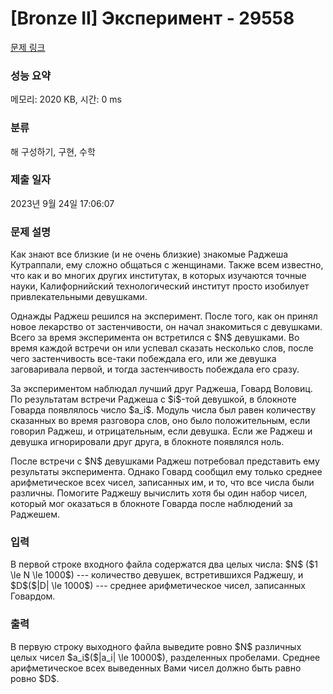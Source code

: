 # [Bronze II] Эксперимент - 29558 

[문제 링크](https://www.acmicpc.net/problem/29558) 

### 성능 요약

메모리: 2020 KB, 시간: 0 ms

### 분류

해 구성하기, 구현, 수학

### 제출 일자

2023년 9월 24일 17:06:07

### 문제 설명

<p>Как знают все близкие (и не очень близкие) знакомые Раджеша Кутраппали, ему сложно общаться с женщинами. Также всем известно, что как и во многих других институтах, в которых изучаются точные науки, Калифорнийский технологический институт просто изобилует привлекательными девушками.</p>

<p>Однажды Раджеш решился на эксперимент. После того, как он принял новое лекарство от застенчивости, он начал знакомиться с девушками. Всего за время эксперимента он встретился с $N$ девушками. Во время каждой встречи он или успевал сказать несколько слов, после чего застенчивость все-таки побеждала его, или же девушка заговаривала первой, и тогда застенчивость побеждала его сразу.</p>

<p>За экспериментом наблюдал лучший друг Раджеша, Говард Воловиц. По результатам встречи Раджеша с $i$-той девушкой, в блокноте Говарда появлялось число $a_i$. Модуль числа был равен количеству сказанных во время разговора слов, оно было положительным, если говорил Раджеш, и отрицательным, если девушка. Если же Раджеш и девушка игнорировали друг друга, в блокноте появлялся ноль.</p>

<p>После встречи с $N$ девушками Раджеш потребовал представить ему результаты эксперимента. Однако Говард сообщил ему только среднее арифметическое всех чисел, записанных им, и то, что все числа были различны. Помогите Раджешу вычислить хотя бы один набор чисел, который мог оказаться в блокноте Говарда после наблюдений за Раджешем.</p>

### 입력 

 <p>В первой строке входного файла содержатся два целых числа: $N$ ($1 \le N \le 1000$) --- количество девушек, встретившихся Раджешу, и $D$($|D| \le 1000$) --- среднее арифметическое чисел, записанных Говардом.</p>

### 출력 

 <p>В первую строку выходного файла выведите ровно $N$ различных целых чисел $a_i$($|a_i| \le 10000$), разделенных пробелами. Среднее арифметическое всех выведенных Вами чисел должно быть равно ровно $D$.</p>

